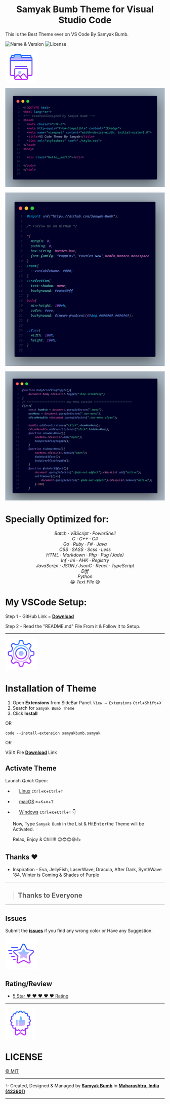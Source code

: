 <h1 align="center">
	Samyak Bumb Theme for Visual Studio Code
</h1>

This is the Best Theme ever on VS Code By Samyak Bumb.

<!-- ![Samyak](https://img.shields.io/badge/Theme-Samyak_Bumb-%23ff0055) -->
![Name & Version](https://vsmarketplacebadge.apphb.com/version/samyakbumb.samyak.svg?subject=Samyak_Bumb&colorA=1c1c1c&colorB=%23ff0055 "Name & Latest Version")
![License](https://img.shields.io/github/license/Samyak-Bumb/Samyak-Bumb-Theme?&colorA=1c1c1c&colorB=%23ff0055&label=License&logo=License&style=flat "MIT License Here")

![Preview](https://raw.githubusercontent.com/Samyak-Bumb/xyz/Samyak/new_ico/pre.png "Preview Img")

![HTML](https://raw.githubusercontent.com/Samyak-Bumb/xyz/Samyak/New_folder/htm.png "HTML")

![CSS](https://raw.githubusercontent.com/Samyak-Bumb/xyz/Samyak/New_folder/css.png "CSS")

![JavaScript](https://raw.githubusercontent.com/Samyak-Bumb/xyz/Samyak/New_folder/js.png "JavaScript")

# Specially Optimized for:

<p align="center">
  <em>Batch · VBScript · PowerShell</em>
  <br>
  <em>C · C++ · C#</em>
  <br>
  <em>Go · Ruby · F# · Java</em>
  <br>
  <em>CSS · SASS · Scss · Less</em>
  <br>
  <em>HTML · Markdown · Php · Pug (Jade)</em>
  <br>
  <em>Inf · Ini · AHK · Registry</em>
  <br>
  <em>JavaScript · JSON / JsonC · React · TypeScript</em>
  <br>
  <em>Diff</em>
  <br>
  <em>Python</em>
  <br>
  😂 <em>Text FIle</em> 😅
  <br>
</p>

# My VSCode Setup:

Step 1 - GitHub Link = **[Download](https://github.com/Samyak-Bumb/VS_Code-Setup/archive/refs/heads/Samyak.zip "Direct Download Link from GitHub || https://github.com/Samyak-Bumb/VS_Code-Setup/archive/refs/heads/Samyak.zip")**

Step 2 - Read the "README.md" File From it & Follow it to Setup.

---

![Install](https://raw.githubusercontent.com/Samyak-Bumb/xyz/Samyak/new_ico/install.png "Settings")

# Installation of Theme

1. Open **Extensions** from SideBar Panel. `View → Extensions` <kbd>`Ctrl`</kbd>+<kbd>`Shift`</kbd>+<kbd>`X`</kbd>
2. Search for `Samyak Bumb Theme`
3. Click **Install**

OR

```
code --install-extension samyakbumb.samyak
```

OR

VSIX File **[Download](https://github.com/Samyak-Bumb/Samyak-Bumb-Theme/releases/download/Extension/samyak-6.0.2.vsix "Latest .vsix File Download")** Link

## Activate Theme

Launch _Quick_ Open:

- <img src="https://www.kernel.org/theme/images/logos/favicon.png" width=16 height=16/> <a href="https://code.visualstudio.com/shortcuts/keyboard-shortcuts-linux.pdf">Linux</a> <kbd>`Ctrl`</kbd>+<kbd>`K`</kbd>+<kbd>`Ctrl`</kbd>+<kbd>`T`</kbd>
- <img src="https://developer.apple.com/favicon.ico" width=16 height=16/> <a href="https://code.visualstudio.com/shortcuts/keyboard-shortcuts-macos.pdf">macOS</a> <kbd>`⌘`</kbd>+<kbd>`K`</kbd>+<kbd>`⌘`</kbd>+<kbd>`T`</kbd>
- <img src="https://www.microsoft.com/favicon.ico" width=16 height=16/> <a href="https://code.visualstudio.com/shortcuts/keyboard-shortcuts-windows.pdf">Windows</a> <kbd>`Ctrl`</kbd>+<kbd>`K`</kbd>+<kbd>`Ctrl`</kbd>+<kbd>`T`</kbd> 👇

  Now, Type `Samyak Bumb` in the List & Hit<kbd>Enter</kbd>the Theme will be Activated.

  Relax, Enjoy & Chill!!! 😉😎😍😄👍

## Thanks ❤️

- Inspiration - Eva, JellyFish, LaserWave, Dracula, After Dark, SynthWave '84, Winter is Coming & Shades of Purple

---

> ## Thanks to Everyone

---

## Issues

Submit the [**issues**](https://github.com/Samyak-Bumb/Samyak-Bumb-Theme/issues/new/choose) if you find any wrong color or Have any Suggestion.

![Star](https://raw.githubusercontent.com/Samyak-Bumb/xyz/Samyak/new_ico/star.png "5 Stars")

## Rating/Review

- [5 Star ❤️ ❤️ ❤️ ❤️ ❤️ Rating](https://marketplace.visualstudio.com/items?itemName=SamyakBumb.samyak&ssr=false#review-details "VS Code Marketplace")

---

![License](https://raw.githubusercontent.com/Samyak-Bumb/xyz/Samyak/new_ico/license.png "License Check")

# LICENSE

[© MIT](https://github.com/Samyak-Bumb/Samyak-Bumb-Theme/blob/Samyak/LICENSE.txt)

---

✨ Created, Designed & Managed by **[Samyak Bumb](https://github.com/samyak-bumb "My GitHub Account")** in **[Maharashtra, India (423601)]()**

---
